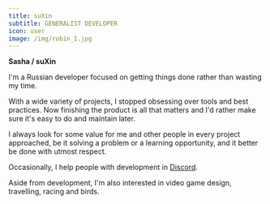 ```yaml
---
title: suXin
subtitle: GENERALIST DEVELOPER
icon: user
image: /img/robin_1.jpg
---
```

**Sasha / suXin**

I'm a Russian developer focused on getting things done rather than wasting my time.

With a wide variety of projects, I stopped obsessing over tools and best
practices. Now finishing the product is all that matters and I'd rather
make sure it's easy to do and maintain later.

I always look for some value for me and other people in every project approached,
be it solving a problem or a learning opportunity, and it better be done with utmost respect.

Occasionally, I help people with development in [Discord](https://discord.gg/BQN6BYE).

Aside from development, I'm also interested in video game design, travelling, racing and birds.
